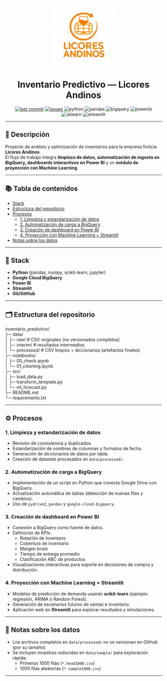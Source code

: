 <p align="center">
  <img src="docs/assets/image00.png" alt="Prueba" width="200">
</p>

<h1 align="center">Inventario Predictivo — Licores Andinos</h1>

<p align="center">
  <a href="https://github.com/sebasarangot96/inventario_predictivo"><img src="https://img.shields.io/github/last-commit/sebasarangot96/inventario_predictivo" alt="last commit"></a>
  <a href="https://github.com/sebasarangot96/inventario_predictivo/issues"><img src="https://img.shields.io/github/issues/sebasarangot96/inventario_predictivo" alt="issues"></a>
  <img src="https://img.shields.io/badge/Python-3.10%2B-blue" alt="python">
  <img src="https://img.shields.io/badge/pandas-yes-150458" alt="pandas">
  <img src="https://img.shields.io/badge/BigQuery-ready-4285F4" alt="bigquery">
  <img src="https://img.shields.io/badge/Power%20BI-dashboard-F2C811" alt="powerbi">
  <img src="https://img.shields.io/badge/scikit--learn-ML-FF9F1C" alt="sklearn">
  <img src="https://img.shields.io/badge/Streamlit-app-FF4B4B" alt="streamlit">
</p>

---

## 📌 Descripción

Proyecto de análisis y optimización de inventarios para la empresa ficticia **Licores Andinos**.  
El flujo de trabajo integra **limpieza de datos, automatización de ingesta en BigQuery, dashboards interactivos en Power BI** y un **módulo de proyección con Machine Learning**.

---

## 📚 Tabla de contenidos
- [Stack](#-stack)
- [Estructura del repositorio](#-estructura-del-repositorio)
- [Procesos](#-procesos)
  - [1. Limpieza y estandarización de datos](#1-limpieza-y-estandarización-de-datos)
  - [2. Automatización de carga a BigQuery](#2-automatización-de-carga-a-bigquery)
  - [3. Creación de dashboard en Power BI](#3-creación-de-dashboard-en-power-bi)
  - [4. Proyección con Machine Learning + Streamlit](#4-proyección-con-machine-learning--streamlit)
- [Notas sobre los datos](#-notas-sobre-los-datos)

---

## 🧰 Stack
- **Python** (pandas, numpy, scikit-learn, jupyter)
- **Google Cloud BigQuery**
- **Power BI**
- **Streamlit**
- **Git/GitHub**

---

## 🗂️ Estructura del repositorio

inventario_predictivo/  
├─ data/  
│  ├─ raw/         # CSV originales (no versionados completos)  
│  ├─ interim/     # resultados intermedios  
│  └─ processed/   # CSV limpios + diccionarios (artefactos finales)  
├─ notebooks/  
│  ├─ 00_check.ipynb  
│  └─ 01_cleaning.ipynb  
├─ src/  
│  ├─ load_data.py  
│  ├─ transform_template.py  
│  └─ ml_forecast.py  
├─ README.md  
└─ requirements.txt  

---

## ⚙️ Procesos

### 1. Limpieza y estandarización de datos
- Revisión de consistencia y duplicados.  
- Estandarización de nombres de columnas y formatos de fecha.  
- Generación de diccionarios de datos por tabla.  
- Creación de datasets procesados en `data/processed/`.  

### 2. Automatización de carga a BigQuery
- Implementación de un script en Python que conecta Google Drive con BigQuery.  
- Actualización automática de tablas (detección de nuevas filas y cambios).  
- Uso de `pydrive2`, `pandas` y `google-cloud-bigquery`.  

### 3. Creación de dashboard en Power BI
- Conexión a BigQuery como fuente de datos.  
- Definición de KPIs:  
  - Rotación de inventario  
  - Cobertura de inventario  
  - Margen bruto  
  - Tiempo de entrega promedio  
  - Clasificación ABC de productos  
- Visualizaciones interactivas para soporte en decisiones de compra y distribución.  

### 4. Proyección con Machine Learning + Streamlit
- Modelos de predicción de demanda usando **scikit-learn** (ejemplo: regresión, ARIMA o Random Forest).  
- Generación de escenarios futuros de ventas e inventario.  
- Aplicación web en **Streamlit** para explorar resultados y simulaciones.  

---

## 📂 Notas sobre los datos
- Los archivos completos en `data/processed/` no se versionan en GitHub (por su tamaño).  
- Se incluyen muestras reducidas en `data/sample/` para exploración rápida:  
  - Primeras 1000 filas (`*.head1000.csv`)  
  - 1000 filas aleatorias (`*.sample1000.csv`)  

---

